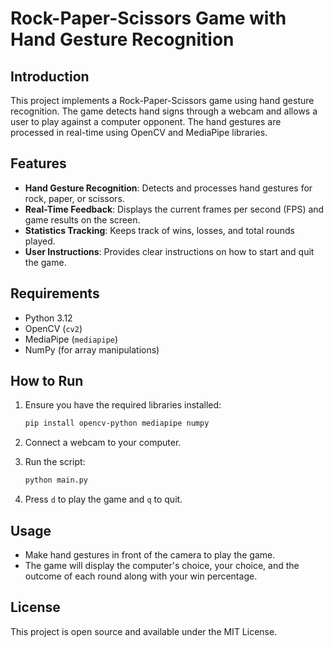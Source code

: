# Rock-Paper-Scissors Game with Hand Gesture Recognition

## Introduction

This project implements a Rock-Paper-Scissors game using hand gesture recognition. The game detects hand signs through a webcam and allows a user to play against a computer opponent. The hand gestures are processed in real-time using OpenCV and MediaPipe libraries. 

## Features

- **Hand Gesture Recognition**: Detects and processes hand gestures for rock, paper, or scissors.
- **Real-Time Feedback**: Displays the current frames per second (FPS) and game results on the screen.
- **Statistics Tracking**: Keeps track of wins, losses, and total rounds played.
- **User Instructions**: Provides clear instructions on how to start and quit the game.

## Requirements

- Python 3.12
- OpenCV (`cv2`)
- MediaPipe (`mediapipe`)
- NumPy (for array manipulations)

## How to Run

1. Ensure you have the required libraries installed:
   ```bash
   pip install opencv-python mediapipe numpy
   ```

2. Connect a webcam to your computer.

3. Run the script:
   ```bash
   python main.py
   ```

4. Press `d` to play the game and `q` to quit.

## Usage

- Make hand gestures in front of the camera to play the game.
- The game will display the computer's choice, your choice, and the outcome of each round along with your win percentage.

## License

This project is open source and available under the MIT License.
